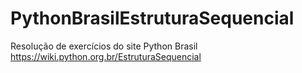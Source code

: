# PythonBrasilEstruturaSequencial
Resolução de exercícios do site Python Brasil
https://wiki.python.org.br/EstruturaSequencial
